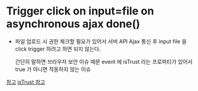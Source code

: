 # Trigger click on input=file on asynchronous ajax done()

- 파일 업로드 시 권한 체크할 필요가 있어서 서버 API Ajax 통신 후
  input file 을 click trigger 하려고 하면 되지 않는다.

  간단히 말하면 브라우저 보안 이슈 때문
  event 에 isTrust 라는 프로퍼티가 있어서 true 가 아니면 작동하지 않는 이슈

[참고](https://stackoverflow.com/questions/29728705/trigger-click-on-input-file-on-asynchronous-ajax-done)
[isTrust 참고](https://stackoverflow.com/questions/29728705/trigger-click-on-input-file-on-asynchronous-ajax-done)

